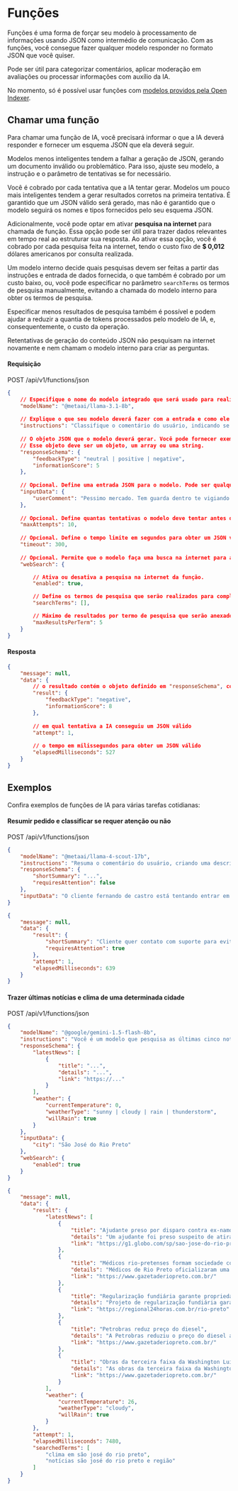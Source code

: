 # Funções

Funções é uma forma de forçar seu modelo à processamento de informações usando JSON como intermédio de comunicação. Com as funções, você consegue fazer qualquer modelo responder no formato JSON que você quiser.

Pode ser útil para categorizar comentários, aplicar moderação em avaliações ou processar informações com auxílio da IA.

No momento, só é possível usar funções com [modelos providos pela Open Indexer]().

## Chamar uma função

Para chamar uma função de IA, você precisará informar o que a IA deverá responder e fornecer um esquema JSON que ela deverá seguir.

Modelos menos inteligentes tendem a falhar a geração de JSON, gerando um documento inválido ou problemático. Para isso, ajuste seu modelo, a instrução e o parâmetro de tentativas se for necessário.

Você é cobrado por cada tentativa que a IA tentar gerar. Modelos um pouco mais inteligentes tendem a gerar resultados corretos na primeira tentativa. É garantido que um JSON válido será gerado, mas não é garantido que o modelo seguirá os nomes e tipos fornecidos pelo seu esquema JSON.

Adicionalmente, você pode optar em ativar **pesquisa na internet** para chamada de função. Essa opção pode ser útil para trazer dados relevantes em tempo real ao estruturar sua resposta. Ao ativar essa opção, você é cobrado por cada pesquisa feita na internet, tendo o custo fixo de **$ 0,012** dólares americanos por consulta realizada.

Um modelo interno decide quais pesquisas devem ser feitas a partir das instruções e entrada de dados fornecida, o que também é cobrado por um custo baixo, ou, você pode especificar no parâmetro `searchTerms` os termos de pesquisa manualmente, evitando a chamada do modelo interno para obter os termos de pesquisa.

Especificar menos resultados de pesquisa também é possível e podem ajudar a reduzir a quantia de tokens processados pelo modelo de IA, e, consequentemente, o custo da operação.

Retentativas de geração do conteúdo JSON não pesquisam na internet novamente e nem chamam o modelo interno para criar as perguntas.

#### Requisição

<div class="request-item post">
    <span>POST</span>
    <span>
        /api/v1/functions/json
    </span>
</div>

```json
{
    // Especifique o nome do modelo integrado que será usado para realizar a ação.
    "modelName": "@metaai/llama-3.1-8b",
    
    // Explique o que seu modelo deverá fazer com a entrada e como ele deve trazer a resposta.
    "instructions": "Classifique o comentário do usuário, indicando se é positivo ou negativo, e se possui alguma informação relevante (número entre 0 (pouco relevante) e 10 (muito relevante))",
    
    // O objeto JSON que o modelo deverá gerar. Você pode fornecer exemplos de geração no campo de instruções. Esse objeto deve ser um JSON válido na API.
    // Esse objeto deve ser um objeto, um array ou uma string.
    "responseSchema": {
        "feedbackType": "neutral | positive | negative",
        "informationScore": 5
    },
    
    // Opcional. Define uma entrada JSON para o modelo. Pode ser qualquer tipo de valor JSON.
    "inputData": {
        "userComment": "Pessimo mercado. Tem guarda dentro te vigiando pra vc nao roubar e os acougueiros te ignoram e atendem mocinhas bonitinhas na tua frente.  Mas graças a Deus tem outros mercados chegando e o fim dessa palhaçada vai chegar"
    },
    
    // Opcional. Define quantas tentativas o modelo deve tentar antes da API retornar um erro. Deve ser um número entre 1 e 30.
    "maxAttempts": 10,
    
    // Opcional. Define o tempo limite em segundos para obter um JSON válido antes da API retornar um erro. Deve ser um número entre 1 e 3600 (uma hora).
    "timeout": 300,
    
    // Opcional. Permite que o modelo faça uma busca na internet para aperfeiçoar a construção da resposta.
    "webSearch": {

        // Ativa ou desativa a pesquisa na internet da função.
        "enabled": true,

        // Define os termos de pesquisa que serão realizados para complementar o modelo. Deixe vazio para um modelo interno gerar os termos de pesquisa automaticamente.
        "searchTerms": [],

        // Máximo de resultados por termo de pesquisa que serão anexados no contexto de geração.
        "maxResultsPerTerm": 5
    }
}
```

#### Resposta

```json
{
    "message": null,
    "data": {
        // o resultado contém o objeto definido em "responseSchema", com os campos preenchidos pela IA
        "result": {
            "feedbackType": "negative",
            "informationScore": 8
        },
        
        // em qual tentativa a IA conseguiu um JSON válido
        "attempt": 1,
        
        // o tempo em milissegundos para obter um JSON válido
        "elapsedMilliseconds": 527
    }
}
```

## Exemplos

Confira exemplos de funções de IA para várias tarefas cotidianas:

#### Resumir pedido e classificar se requer atenção ou não

<div class="request-item post">
    <span>POST</span>
    <span>
        /api/v1/functions/json
    </span>
</div>

```json
{
    "modelName": "@metaai/llama-4-scout-17b",
    "instructions": "Resuma o comentário do usuário, criando uma descrição curta, com no máximo de 10 palavras indicando o que ele quer fazer. Indique também se esse comentário requer atenção ou não.",
    "responseSchema": {
        "shortSummary": "...",
        "requiresAttention": false
    },
    "inputData": "O cliente fernando de castro está tentando entrar em contato com o suporte desde sexta-feira e diz q vai cancelar se nao falar com alguém hoje. ele tbm disse que é amigo da rebeca do comercial e está ameaçando falar mal da empresa no tiktok. por favor alguém atende esse cara??"
}
```

```json
{
    "message": null,
    "data": {
        "result": {
            "shortSummary": "Cliente quer contato com suporte para evitar cancelamento e ameaça",
            "requiresAttention": true
        },
        "attempt": 1,
        "elapsedMilliseconds": 639
    }
}
```

#### Trazer últimas notícias e clima de uma determinada cidade

<div class="request-item post">
    <span>POST</span>
    <span>
        /api/v1/functions/json
    </span>
</div>

```json
{
    "modelName": "@google/gemini-1.5-flash-8b",
    "instructions": "Você é um modelo que pesquisa as últimas cinco notícias para a cidade que o usuário informar. Crie um título curto para cada notícia e detalhes de o que ela aborda. Traga também dados de clima da cidade pesquisada.",
    "responseSchema": {
        "latestNews": [
            {
                "title": "...",
                "details": "...",
                "link": "https://..."
            }
        ],
        "weather": {
            "currentTemperature": 0,
            "weatherType": "sunny | cloudy | rain | thunderstorm",
            "willRain": true
        }
    },
    "inputData": {
        "city": "São José do Rio Preto"
    },
    "webSearch": {
        "enabled": true
    }
}
```

```json
{
    "message": null,
    "data": {
        "result": {
            "latestNews": [
                {
                    "title": "Ajudante preso por disparo contra ex-namorada",
                    "details": "Um ajudante foi preso suspeito de atirar com garrucha contra a ex-namorada e o ex-companheiro dela no bairro Ypê, em Ilha Solteira (SP). A mulher foi socorrida e levada para o Hospital Regional, onde passou por cirurgia.",
                    "link": "https://g1.globo.com/sp/sao-jose-do-rio-preto-aracatuba/"
                },
                {
                    "title": "Médicos rio-pretenses formam sociedade com mentorias",
                    "details": "Médicos de Rio Preto oficializaram uma sociedade com empresas de mentorias.",
                    "link": "https://www.gazetaderiopreto.com.br/"
                },
                {
                    "title": "Regularização fundiária garante propriedade em Rio Preto",
                    "details": "Projeto de regularização fundiária garante segurança para moradores de Rio Preto.",
                    "link": "https://regional24horas.com.br/rio-preto"
                },
                {
                    "title": "Petrobras reduz preço do diesel",
                    "details": "A Petrobras reduziu o preço do diesel a partir desta terça-feira (6).",
                    "link": "https://www.gazetaderiopreto.com.br/"
                },
                {
                    "title": "Obras da terceira faixa da Washington Luís iniciam",
                    "details": "As obras da terceira faixa da Washington Luís começam nesta segunda-feira.",
                    "link": "https://www.gazetaderiopreto.com.br/"
                }
            ],
            "weather": {
                "currentTemperature": 26,
                "weatherType": "cloudy",
                "willRain": true
            }
        },
        "attempt": 1,
        "elapsedMilliseconds": 7480,
        "searchedTerms": [
            "clima em são josé do rio preto",
            "notícias são josé do rio preto e região"
        ]
    }
}
```